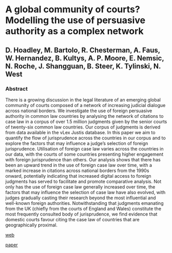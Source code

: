 # A global community of courts? Modelling the use of persuasive authority as a complex network
## D. Hoadley, M. Bartolo, R. Chesterman, A. Faus, W. Hernandez, B. Kultys, A. P. Moore, E. Nemsic, N. Roche, J. Shangguan, B. Steer, K. Tylinski, N. West

### Abstract

There is a growing discussion in the legal literature of an emerging global community of courts composed of a network of increasing judicial dialogue across national borders. We investigate the use of foreign persuasive authority in common law countries by analysing the network of citations to case law in a corpus of over 1.5 million judgments given by the senior courts of twenty-six common law countries. Our corpus of judgments is derived from data available in the vLex Justis database. In this paper we aim to quantify the flow of jurisprudence across the countries in our corpus and to explore the factors that may influence a judge’s selection of foreign jurisprudence. Utilisation of foreign case law varies across the countries in our data, with the courts of some countries presenting higher engagement with foreign jurisprudence than others. Our analysis shows that there has been an upward trend in the use of foreign case law over time, with a marked increase in citations across national borders from the 1990s onward, potentially indicating that increased digital access to foreign judgments has served to facilitate and promote comparative analysis. Not only has the use of foreign case law generally increased over time, the factors that may influence the selection of case law have also evolved, with judges gradually casting their research beyond the most influential and well-known foreign authorities. Notwithstanding that judgments emanating from the UK (chiefly from the courts of England and Wales) constitute the most frequently consulted body of jurisprudence, we find evidence that domestic courts favour citing the case law of countries that are geographically proximal.

[web](https://www.mishcon.com/news/a-global-community-of-courts)

[paper](https://github.com/mdrresearch/mdr-research/blob/main/A_Global_Community_of_Courts/Understanding_the_transnational_common_law_landscape_as_a_complex_adaptive_system_MDR.pdf)

